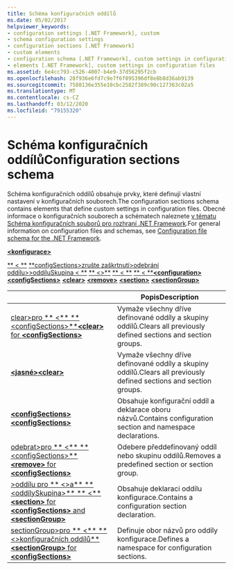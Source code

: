 ```yaml
---
title: Schéma konfiguračních oddílů
ms.date: 05/02/2017
helpviewer_keywords:
- configuration settings [.NET Framework], custom
- schema configuration settings
- configuration sections [.NET Framework]
- custom elements
- configuration schema [.NET Framework], custom settings in configuration files
- elements [.NET Framework], custom settings in configuration files
ms.assetid: 6e4cc793-c526-4007-b4e9-37d56295f2cb
ms.openlocfilehash: 28f936e6fd7c9e7f6f895396df8e8b8d36ab9139
ms.sourcegitcommit: 7588136e355e10cbc2582f389c90c127363c02a5
ms.translationtype: MT
ms.contentlocale: cs-CZ
ms.lasthandoff: 03/12/2020
ms.locfileid: "79155320"
---
```

# <a name="configuration-sections-schema"></a><span data-ttu-id="4ad83-102">Schéma konfiguračních oddílů</span><span class="sxs-lookup"><span data-stu-id="4ad83-102">Configuration sections schema</span></span>

<span data-ttu-id="4ad83-103">Schéma konfiguračních oddílů obsahuje prvky, které definují vlastní nastavení v konfiguračních souborech.</span><span class="sxs-lookup"><span data-stu-id="4ad83-103">The configuration sections schema contains elements that define custom settings in configuration files.</span></span> <span data-ttu-id="4ad83-104">Obecné informace o konfiguračních souborech a schématech naleznete [v tématu Schéma konfiguračních souborů pro rozhraní .NET Framework](index.md).</span><span class="sxs-lookup"><span data-stu-id="4ad83-104">For general information on configuration files and schemas, see [Configuration file schema for the .NET Framework](index.md).</span></span>

<span data-ttu-id="4ad83-105">[**\<konfigurace>** ](configuration-element.md) 
 
 
 
 
 [\*\* \< \*\*](section-element.md) [\*\*configSections>zrušte zaškrtnutí>odebrání oddílu>>oddíluSkupina \< \*\*](configsections-element-for-configuration.md) [\*\* \<>\*\*](sectiongroup-element-for-configsections.md) [\*\* \< \*\*](clear-element-for-configsections.md) [\*\* \< \*\*](remove-element-for-configsections.md)</span><span class="sxs-lookup"><span data-stu-id="4ad83-105">[**\<configuration>**](configuration-element.md)
[**\<configSections>**](configsections-element-for-configuration.md)
[**\<clear>**](clear-element-for-configsections.md)
[**\<remove>**](remove-element-for-configsections.md)
[**\<section>**](section-element.md)
[**\<sectionGroup>**](sectiongroup-element-for-configsections.md)</span></span>

|     | <span data-ttu-id="4ad83-106">Popis</span><span class="sxs-lookup"><span data-stu-id="4ad83-106">Description</span></span> |
| --- | ----------- |
| [<span data-ttu-id="4ad83-107">clear>pro \*\* \<\*\* \*\* \<configSections>\*\*</span><span class="sxs-lookup"><span data-stu-id="4ad83-107">**\<clear>** for **\<configSections>**</span></span>](clear-element-for-configsections.md) | <span data-ttu-id="4ad83-108">Vymaže všechny dříve definované oddíly a skupiny oddílů.</span><span class="sxs-lookup"><span data-stu-id="4ad83-108">Clears all previously defined sections and section groups.</span></span> |
| [<span data-ttu-id="4ad83-109">**\<jasné>**</span><span class="sxs-lookup"><span data-stu-id="4ad83-109">**\<clear>**</span></span>](clear-element-for-configsections.md) | <span data-ttu-id="4ad83-110">Vymaže všechny dříve definované oddíly a skupiny oddílů.</span><span class="sxs-lookup"><span data-stu-id="4ad83-110">Clears all previously defined sections and section groups.</span></span> |
| [<span data-ttu-id="4ad83-111">**\<configSections>**</span><span class="sxs-lookup"><span data-stu-id="4ad83-111">**\<configSections>**</span></span>](configsections-element-for-configuration.md) | <span data-ttu-id="4ad83-112">Obsahuje konfigurační oddíl a deklarace oboru názvů.</span><span class="sxs-lookup"><span data-stu-id="4ad83-112">Contains configuration section and namespace declarations.</span></span> |
| [<span data-ttu-id="4ad83-113">odebrat>pro \*\* \<\*\* \*\* \<configSections>\*\*</span><span class="sxs-lookup"><span data-stu-id="4ad83-113">**\<remove>** for **\<configSections>**</span></span>](remove-element-for-configsections.md) | <span data-ttu-id="4ad83-114">Odebere předdefinovaný oddíl nebo skupinu oddílů.</span><span class="sxs-lookup"><span data-stu-id="4ad83-114">Removes a predefined section or section group.</span></span> |
| [<span data-ttu-id="4ad83-115">>oddílu pro \*\* \<>a\*\* \*\* \<oddílySkupina>\*\* \*\* \<\*\*</span><span class="sxs-lookup"><span data-stu-id="4ad83-115">**\<section>** for **\<configSections>** and **\<sectionGroup>**</span></span>](section-element.md) | <span data-ttu-id="4ad83-116">Obsahuje deklaraci oddílu konfigurace.</span><span class="sxs-lookup"><span data-stu-id="4ad83-116">Contains a configuration section declaration.</span></span> |
| [<span data-ttu-id="4ad83-117">sectionGroup>pro \*\* \<\*\* \*\* \<>konfiguračních oddílů\*\*</span><span class="sxs-lookup"><span data-stu-id="4ad83-117">**\<sectionGroup>** for **\<configSections>**</span></span>](sectiongroup-element-for-configsections.md) | <span data-ttu-id="4ad83-118">Definuje obor názvů pro oddíly konfigurace.</span><span class="sxs-lookup"><span data-stu-id="4ad83-118">Defines a namespace for configuration sections.</span></span> |
